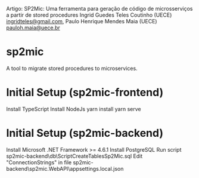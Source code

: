 
Artigo: SP2Mic: Uma ferramenta para geração de código de microsserviços a partir de stored procedures
        Ingrid Guedes Teles Coutinho (UECE) <ingridteles@gmail.com>, 
        Paulo Henrique Mendes Maia (UECE) <pauloh.maia@uece.br>



# sp2mic
A tool to migrate stored procedures to microservices.


# Initial Setup (sp2mic-frontend)
Install TypeScript
Install NodeJs
yarn install
yarn serve


# Initial Setup (sp2mic-backend)
Install Microsoft .NET Framework >= 4.6.1
Install PostgreSQL
Run script sp2mic-backend\db\ScriptCreateTablesSp2Mic.sql
Edit "ConnectionStrings" in file sp2mic-backend\sp2mic.WebAPI\appsettings.local.json
